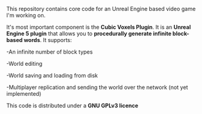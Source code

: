 This repository contains core code for an Unreal Engine based video game I'm working on.

It's most important component is the **Cubic Voxels Plugin**. 
It is an **Unreal Engine 5 plugin** that allows you to **procedurally generate infinite block-based words**. It supports:

  -An infinite number of block types
  
  -World editing
  
  -World saving and loading from disk

  -Multiplayer replication and sending the world over the network (not yet implemented)
  
This code is distributed under a **GNU GPLv3 licence**
